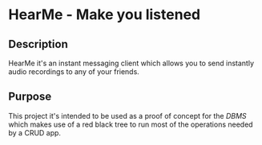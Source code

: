# HearMe - Make you listened

## Description
HearMe it's an instant messaging client which allows you to send instantly audio recordings to any of your friends.

## Purpose
This project it's intended to be used as a proof of concept for the *DBMS* which makes use of a red black tree to run most of the operations needed by a CRUD app.
